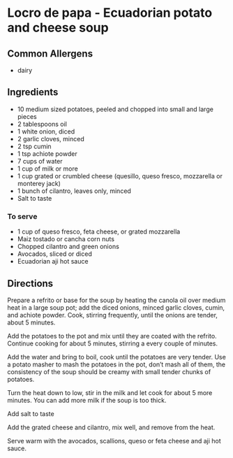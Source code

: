 # Locro de papa - Ecuadorian potato and cheese soup

## Common Allergens
* dairy

## Ingredients
* 10 medium sized potatoes, peeled and chopped into small and large pieces
* 2 tablespoons oil
* 1 white onion, diced
* 2 garlic cloves, minced
* 2 tsp cumin
* 1 tsp achiote powder
* 7 cups of water
* 1 cup of milk or more
* 1 cup grated or crumbled cheese (quesillo, queso fresco, mozzarella or monterey jack)
* 1 bunch of cilantro, leaves only, minced
* Salt to taste

### To serve
* 1 cup of queso fresco, feta cheese, or grated mozzarella
* Maiz tostado or cancha corn nuts
* Chopped cilantro and green onions
* Avocados, sliced or diced
* Ecuadorian aji hot sauce

## Directions
Prepare a refrito or base for the soup by heating the canola oil over medium heat in a large soup pot; add the diced onions, minced garlic cloves, cumin, and achiote powder. Cook, stirring frequently, until the onions are tender, about 5 minutes.

Add the potatoes to the pot and mix until they are coated with the refrito. Continue cooking for about 5 minutes, stirring a every couple of minutes.

Add the water and bring to boil, cook until the potatoes are very tender. Use a potato masher to mash the potatoes in the pot, don’t mash all of them, the consistency of the soup should be creamy with small tender chunks of potatoes.

Turn the heat down to low, stir in the milk and let cook for about 5 more minutes. You can add more milk if the soup is too thick.

Add salt to taste

Add the grated cheese and cilantro, mix well, and remove from the heat.

Serve warm with the avocados, scallions, queso or feta cheese and aji hot sauce.
